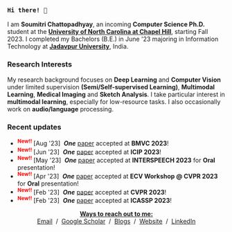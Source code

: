 <h3><code>Hi there! 👋<br/></code></h3> 

<p>I am <b>Soumitri Chattopadhyay</b>, an incoming <b>Computer Science Ph.D.</b> student at the <a href="https://cs.unc.edu/" target="_blank"><strong>University of North Carolina at Chapel Hill</strong></a>, starting Fall 2023. I completed my Bachelors (B.E.) in June '23 majoring in Information Technology at <a href="http://www.jaduniv.edu.in" target="_blank"><strong>Jadavpur University</strong></a>, India.</p>

<h3>Research Interests</h3>

<p>
                My research background focuses on <b>Deep Learning</b> and <b>Computer Vision</b> under limited supervision <b>(Semi/Self-supervised Learning)</b>, <b>Multimodal Learning</b>, <b>Medical Imaging</b> and <b>Sketch Analysis</b>. I take particular interest in <strong>multimodal learning</strong>, especially for low-resource tasks.  I also occasionally work on <b>audio/language</b> processing.  
<br>
  
  <h3>Recent updates</h3>
<ul id="news" >
              <li><sup>
                <font color="red"><strong>New!!</strong></font>
              </sup>[Aug '23]&nbsp; <b><em>One</em></b> <a href="https://soumitri2001.github.io">paper</a> accepted at <b>BMVC 2023</b>!</li>
              <li><sup>
                <font color="red"><strong>New!!</strong></font>
              </sup>[Jun '23]&nbsp; <b><em>One</em></b> <a href="https://arxiv.org/abs/2303.02245">paper</a> accepted at <b>ICIP 2023</b>!</li>
              <li><sup>
                <font color="red"><strong>New!!</strong></font>
              </sup>[May '23]&nbsp; <b><em>One</em></b> <a href="https://arxiv.org/abs/2306.02680">paper</a> accepted at <b>INTERSPEECH 2023</b> for <b>Oral</b> presentation!</li>
              <li><sup>
                <font color="red"><strong>New!!</strong></font>
              </sup>[Apr '23]&nbsp; <b><em>One</em></b> <a href="https://openaccess.thecvf.com/content/CVPR2023W/ECV/html/Bhattacharyya_DeCAtt_Efficient_Vision_Transformers_With_Decorrelated_Attention_Heads_CVPRW_2023_paper.html">paper</a> accepted at <b>ECV Workshop @ CVPR 2023</b> for <b>Oral</b> presentation!</li>
              <li><sup>
                <font color="red"><strong>New!!</strong></font>
              </sup>[Feb '23]&nbsp; <b><em>One</em></b> <a href="https://openaccess.thecvf.com/content/CVPR2023/html/Sain_Exploiting_Unlabelled_Photos_for_Stronger_Fine-Grained_SBIR_CVPR_2023_paper.html">paper</a> accepted at <b>CVPR 2023</b>!</li>
              <li><sup>
                <font color="red"><strong>New!!</strong></font>
              </sup>[Feb '23]&nbsp; <b><em>One</em></b> <a href="https://ieeexplore.ieee.org/abstract/document/10094869">paper</a> accepted at <b>ICASSP 2023</b>!</li>
</ul>
<p align="center"><strong><u>Ways to reach out to me:</u></strong><br>
<!-- <p align="center"> -->
                <a href="mailto:soumitri.chattopadhyay@gmail.com">Email</a> &nbsp/&nbsp
<!--                 <a href="https://drive.google.com/file/d/1OqBNcu8g0NIV2onTXgaLIou54xZWzccY/view" target="_blank">CV</a> &nbsp/&nbsp -->
                <a href="https://scholar.google.com/citations?hl=en&user=AyMx6O4AAAAJ" target="_blank">Google Scholar</a> &nbsp/&nbsp
                <a href="https://medium.com/@soumitri2001" target="_blank">Blogs</a> &nbsp/&nbsp
                <a href="https://soumitri2001.github.io" target="_blank">Website</a> &nbsp/&nbsp
                <a href="https://www.linkedin.com/in/soumitri-chattopadhyay/" target="_blank">LinkedIn</a> 
              </p>
